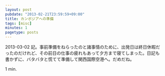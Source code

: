 ```yaml
---
layout: post
pubdate: "2013-02-21T23:59:59+09:00"
title: カンボジアへの準備
tags: [misc]
minutes: 1
pagetype: posts
---
```

2013-03-02 記。事前準備をねらったのと諸事情のために、出発日は終日休暇だったのだけれど、その前日の仕事の疲れもあって夕方まで寝てしまった。日記も書かずに、バタバタと慌てて準備して関西国際空港へ。だめだね。

1 min.
